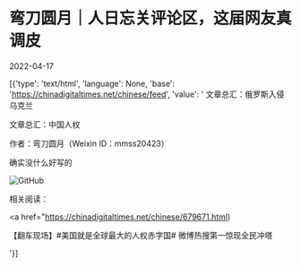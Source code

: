 # 弯刀圆月｜人日忘关评论区，这届网友真调皮

2022-04-17

[{'type': 'text/html', 'language': None, 'base': 'https://chinadigitaltimes.net/chinese/feed', 'value': ' 文章总汇：俄罗斯入侵乌克兰

 文章总汇：中国人权

作者：弯刀圆月（Weixin ID：mmss20423）

确实没什么好写的

![GitHub](https://chinadigitaltimes.net/chinese/files/2022/04/post-679676-625b6f5915f57.)

相关阅读：



<a href="https://chinadigitaltimes.net/chinese/679671.html)

【翻车现场】#美国就是全球最大的人权赤字国# 微博热搜第一惊现全民冲塔

'}]